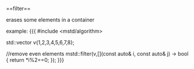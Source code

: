 ==filter==

erases some elements in a container 

example:
{{{
#include <mstd/algorithm>

std::vector<int> v{1,2,3,4,5,6,7,8};

//remove even elements
mstd::filter(v,[](const auto& i, const auto& j) -> bool { return *i%2==0; });
}}}
